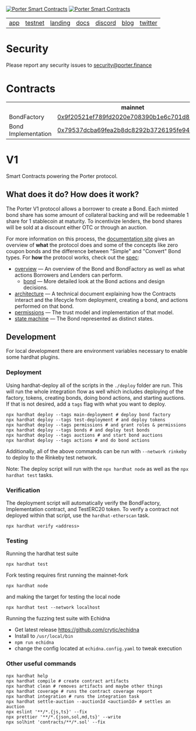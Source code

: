 [![Porter Smart Contracts](https://user-images.githubusercontent.com/7458951/159949634-988ce327-3261-463f-a1d0-3a3e2d3015dc.png)](https://porter.finance/#gh-dark-mode-only)
[![Porter Smart Contracts](https://user-images.githubusercontent.com/7458951/159949612-a695787d-d1d4-4311-90f6-2142aa334e2d.png)](https://porter.finance/#gh-light-mode-only)

<table align="center">
 <td><a href="https://app.porter.finance">app</a></td>
 <td><a href="https://rinkeby.porter.finance">testnet</a></td>
 <td><a href="https://porter.finance">landing</a></td>
 <td><a href="https://docs.porter.finance">docs</a></td>
 <td><a href="https://discord.gg/porter">discord</a></td>
 <td><a href="https://blog.porter.finance">blog</a></td>
 <td><a href="https://twitter.com/porterfinance_">twitter</a></td>
</table>

# Security

Please report any security issues to security@porter.finance

# Contracts

<table>
  <tr>
    <th></th>
    <th>mainnet</th>
    <th>rinkeby</th>
  </tr>
  <tr>
    <td>BondFactory</td>
    <td><a href="https://etherscan.io/address/0x9f20521ef789fd2020e708390b1e6c701d8218ba">0x9f20521ef789fd2020e708390b1e6c701d8218ba</a></td>
    <td><a href="https://rinkeby.etherscan.io/address/0x0ae42cF40Fb46A926e2dcCE92b2Fe785d2D1E0A0">0x0ae42cF40Fb46A926e2dcCE92b2Fe785d2D1E0A0</a></td>
  </tr>
  <tr>
    <td>Bond Implementation</td>
    <td><a href="https://etherscan.io/address/0x79537dcba69fea2b8dc8292b3726195fe947e332">0x79537dcba69fea2b8dc8292b3726195fe947e332</a></td>
    <td><a href="https://rinkeby.etherscan.io/address/0xebc0d87f2fb27c967a3cb0e36f279579b0116261">0xebc0d87f2fb27c967a3cb0e36f279579b0116261</a></td>
  </tr>
</table>

# V1

Smart Contracts powering the Porter protocol.

## What does it do? How does it work?

The Porter V1 protocol allows a borrower to create a Bond. Each minted bond share has some amount of collateral backing and will be redeemable 1 share for 1 stablecoin at maturity. To incentivize lenders, the bond shares will be sold at a discount either OTC or through an auction.

For more information on this process, the [documentation site](https://docs.porter.finance) gives an overview of **what** the protocol does and some of the concepts like zero coupon bonds and the difference between "Simple" and "Convert" Bond types. For **how** the protocol works, check out the [spec](/spec/):

- [overview](/spec/overview.md) — An overview of the Bond and BondFactory as well as what actions Borrowers and Lenders can perform.
  - [bond](/spec/bond.md) — More detailed look at the Bond actions and design decisions.
- [architecture](/spec/architecture.md) — A technical document explaining how the Contracts interact and the lifecycle from deployment, creating a bond, and actions performed on that bond.
- [permissions](/spec/permissions.md) — The trust model and implementation of that model.
- [state machine](/spec/stateMachine.md) — The Bond represented as distinct states.

## Development

For local development there are environment variables necessary to enable some hardhat plugins.

### Deployment

Using hardhat-deploy all of the scripts in the `./deploy` folder are run. This will run the whole integration flow as well which includes deploying of the factory, tokens, creating bonds, doing bond actions, and starting auctions. If that is not desired, add a `tags` flag with what you want to deploy.

```
npx hardhat deploy --tags main-deployment # deploy bond factory
npx hardhat deploy --tags test-deployment # and deploy tokens
npx hardhat deploy --tags permissions # and grant roles & permissions
npx hardhat deploy --tags bonds # and deploy test bonds
npx hardhat deploy --tags auctions # and start bond auctions
npx hardhat deploy --tags actions # and do bond actions
```

Additionally, all of the above commands can be run with `--network rinkeby` to deploy to the Rinkeby test network.

Note: The deploy script will run with the `npx hardhat node` as well as the `npx hardhat test` tasks.

### Verification

The deployment script will automatically verify the BondFactory, Implementation contract, and TestERC20 token. To verify a contract not deployed within that script, use the `hardhat-etherscan` task.

```
npx hardhat verify <address>
```

### Testing

Running the hardhat test suite

```
npx hardhat test
```

Fork testing requires first running the mainnet-fork

```
npx hardhat node
```

and making the target for testing the local node

```
npx hardhat test --network localhost
```

Running the fuzzing test suite with Echidna

- Get latest release https://github.com/crytic/echidna
- Install to `/usr/local/bin`
- `npm run echidna`
- change the config located at `echidna.config.yaml` to tweak execution

### Other useful commands

```shell
npx hardhat help
npx hardhat compile # create contract artifacts
npx hardhat clean # removes artifacts and maybe other things
npx hardhat coverage # runs the contract coverage report
npx hardhat integration # runs the integration task
npx hardhat settle-auction --auctionId <auctionId> # settles an auction
npx eslint '**/*.{js,ts}' --fix
npx prettier '**/*.{json,sol,md,ts}' --write
npx solhint 'contracts/**/*.sol' --fix
```
